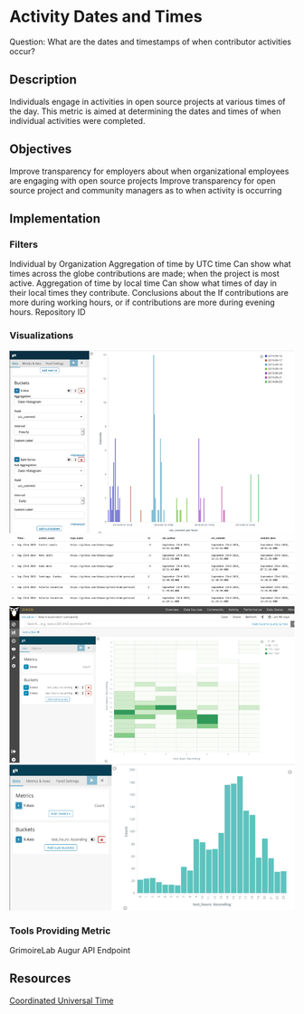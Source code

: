 # Activity Dates and Times

Question: What are the dates and timestamps of when contributor activities occur?

## Description

Individuals engage in activities in open source projects at various times of the day. This metric is aimed at determining the dates and times of when individual activities were completed.

## Objectives

Improve transparency for employers about when organizational employees are engaging with open source projects
Improve transparency for open source project and community managers as to when activity is occurring 

## Implementation

### Filters
Individual by Organization
Aggregation of time by UTC time 
Can show what times across the globe contributions are made; when the project is most active.
Aggregation of time by local time
Can show what times of day in their local times they contribute. Conclusions about the If contributions are more during working hours, or if contributions are more during evening hours.
Repository ID

### Visualizations

![Date_Time_Chart_1](images/1.png)
![Date_Time_Chart_2](images/2.png)
![Date_Time_Chart_3](images/3.png)
![Date_Time_Chart_4](images/4.png)

### Tools Providing Metric

GrimoireLab
Augur API Endpoint

## Resources

[Coordinated Universal Time](https://en.wikipedia.org/wiki/Coordinated_Universal_Time)
